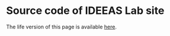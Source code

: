 # Source code of IDEEAS Lab site
The life version of this page is available [here](http://girke.bioinformatics.ucr.edu/).
